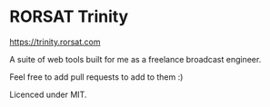 # RORSAT Trinity

https://trinity.rorsat.com

A suite of web tools built for me as a freelance broadcast engineer.

Feel free to add pull requests to add to them :)

Licenced under MIT.